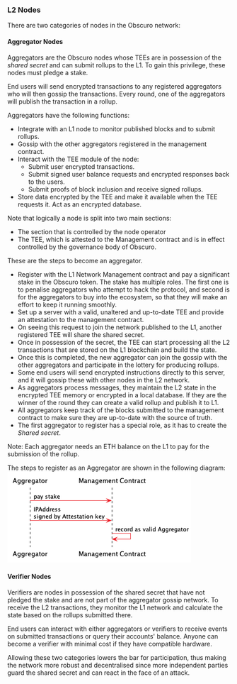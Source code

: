 ### L2 Nodes
There are two categories of nodes in the Obscuro network:

#### Aggregator Nodes
Aggregators are the Obscuro nodes whose TEEs are in possession of the _shared secret_ and can submit rollups to the L1. To gain this privilege, these nodes must pledge a stake.

End users will send encrypted transactions to any registered aggregators who will then gossip the transactions. Every round, one of the aggregators will publish the transaction in a rollup.

Aggregators have the following functions:
* Integrate with an L1 node to monitor published blocks and to submit rollups.
* Gossip with the other aggregators registered in the management contract.
* Interact with the TEE module of the node:
    - Submit user encrypted transactions.
    - Submit signed user balance requests and encrypted responses back to the users.
    - Submit proofs of block inclusion and receive signed rollups.
* Store data encrypted by the TEE and make it available when the TEE requests it. Act as an encrypted database.

Note that logically a node is split into two main sections:
- The section that is controlled by the node operator
- The TEE, which is attested to the Management contract and is in effect controlled by the governance body of Obscuro. 

[comment]: <> (TODO - add diagram )

These are the steps to become an aggregator.
* Register with the L1 Network Management contract and pay a significant stake in the Obscuro token. The stake has multiple roles. The first one is to penalise aggregators who attempt to hack the protocol, and second is for the aggregators to buy into the ecosystem, so that they will make an effort to keep it running smoothly.
* Set up a server with a valid, unaltered and up-to-date TEE and provide an attestation to the management contract.
* On seeing this request to join the network published to the L1, another registered TEE will share the shared secret.
* Once in possession of the secret, the TEE can start processing all the L2 transactions that are stored on the L1 blockchain and build the state.
* Once this is completed, the new aggregator can join the gossip with the other aggregators and participate in the lottery for producing rollups.
* Some end users will send encrypted instructions directly to this server, and it will gossip these with other nodes in the L2 network.
* As aggregators process messages, they maintain the L2 state in the encrypted TEE memory or encrypted in a local database. If they are the winner of the round they can create a valid rollup and publish it to L1.
* All aggregators keep track of the blocks submitted to the management contract to make sure they are up-to-date with the source of truth.
* The first aggregator to register has a special role, as it has to create the _Shared secret_.

Note: Each aggregator needs an ETH balance on the L1 to pay for the submission of the rollup.

The steps to register as an Aggregator are shown in the following diagram:
![aggregator staking](./images/aggregator-stake.png)

#### Verifier Nodes
Verifiers are nodes in possession of the shared secret that have not pledged the stake and are not part of the aggregator gossip network. To receive the L2 transactions, they monitor the L1 network and calculate the state based on the rollups submitted there.

End users can interact with either aggregators or verifiers to receive events on submitted transactions or query their accounts' balance. Anyone can become a verifier with minimal cost if they have compatible hardware.

Allowing these two categories lowers the bar for participation, thus making the network more robust and decentralised since more independent parties guard the shared secret and can react in the face of an attack. 
